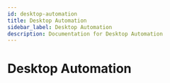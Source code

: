```yaml
---
id: desktop-automation
title: Desktop Automation
sidebar_label: Desktop Automation
description: Documentation for Desktop Automation
---
```


# Desktop Automation
